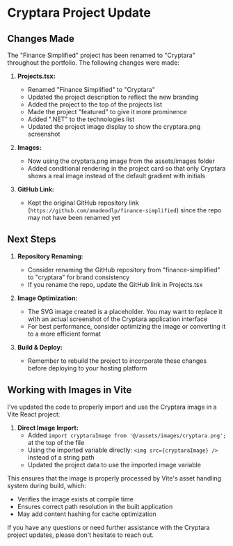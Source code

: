 # Cryptara Project Update

## Changes Made

The "Finance Simplified" project has been renamed to "Cryptara" throughout the portfolio. The following changes were made:

1. **Projects.tsx:**
   - Renamed "Finance Simplified" to "Cryptara"
   - Updated the project description to reflect the new branding
   - Added the project to the top of the projects list
   - Made the project "featured" to give it more prominence
   - Added ".NET" to the technologies list
   - Updated the project image display to show the cryptara.png screenshot

2. **Images:**
   - Now using the cryptara.png image from the assets/images folder
   - Added conditional rendering in the project card so that only Cryptara shows a real image instead of the default gradient with initials

3. **GitHub Link:**
   - Kept the original GitHub repository link (`https://github.com/amadeodlp/finance-simplified`) since the repo may not have been renamed yet

## Next Steps

1. **Repository Renaming:**
   - Consider renaming the GitHub repository from "finance-simplified" to "cryptara" for brand consistency
   - If you rename the repo, update the GitHub link in Projects.tsx

2. **Image Optimization:**
   - The SVG image created is a placeholder. You may want to replace it with an actual screenshot of the Cryptara application interface
   - For best performance, consider optimizing the image or converting it to a more efficient format

3. **Build & Deploy:**
   - Remember to rebuild the project to incorporate these changes before deploying to your hosting platform

## Working with Images in Vite

I've updated the code to properly import and use the Cryptara image in a Vite React project:

1. **Direct Image Import:**
   - Added `import cryptaraImage from '@/assets/images/cryptara.png';` at the top of the file
   - Using the imported variable directly: `<img src={cryptaraImage} />` instead of a string path
   - Updated the project data to use the imported image variable

This ensures that the image is properly processed by Vite's asset handling system during build, which:
- Verifies the image exists at compile time
- Ensures correct path resolution in the built application
- May add content hashing for cache optimization

If you have any questions or need further assistance with the Cryptara project updates, please don't hesitate to reach out.
